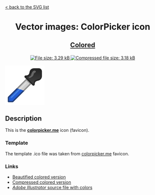 [&lt; back to the SVG list](../ "SVG list")

<h1><p align="center">Vector images: ColorPicker icon</p></h1>

<h2><p align="center"><a href="ColorPicker.colored.svg" title="View & Download ColorPicker colored icon">Colored</a></p></h2>
<div class="badges" align="center">
	<a href="ColorPicker.colored.svg" target="_blank" title="File size">
		<img alt="File size: 3.29 kB" src="https://img.shields.io/static/v1?cacheSeconds=10800&style=flat&label=File%20size&message=3.29%20kB&color=0aa">
	</a>
	<a href="./src/ColorPicker.colored.min.svg" target="_blank" title="File size">
		<img alt="Compressed file size: 3.18 kB" src="https://img.shields.io/static/v1?cacheSeconds=10800&style=flat&label=Compressed&message=3.18%20kB&color=bb0">
	</a>
</div>
<div>
	<br>
	<img src="ColorPicker.colored.svg" alt="***There should be an image here***" title="ColorPicker colored icon">
	<br>
</div>

## Description

This is the **[colorpicker.me](https://colorpicker.me "Visit colorpicker.me")** icon (favicon).

### Template

The template .ico file was taken from [colorpicker.me](https://colorpicker.me "Visit colorpicker.me") favicon.

### Links

-   [Beautified colored version](ColorPicker.colored.svg "Download beautified colored SVG")
-   [Compressed colored version](./src/ColorPicker.colored.min.svg "Download compressed colored SVG")
-   [*Adobe Illustrator* source file with colors](./src/ColorPicker.colored.ai "Download Adobe Illustrator (.ai) source file with colors")